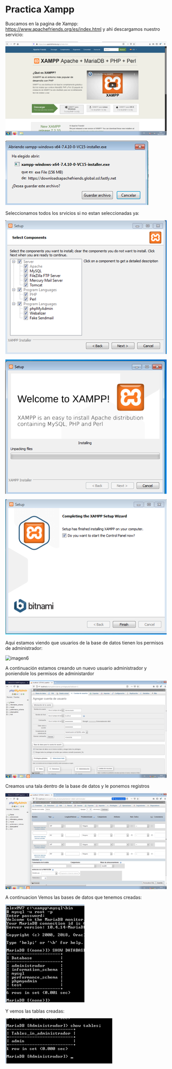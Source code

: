 # Practica Xampp

Buscamos en la pagina de Xampp: https://www.apachefriends.org/es/index.html y ahi descargamos nuestro servicio:

![imagen1](/trim1/ud1/tareas/Tarea1_2/Instalacion1.jpg "Título alternativo")



![imagen2](/trim1/ud1/tareas/Tarea1_2/instalacion2.png "Título alternativo")

Seleccionamos todos los srvicios si no estan seleccionadas ya:

![imagen3](/trim1/ud1/tareas/Tarea1_2/instalacion3.png "Título alternativo")



![imagen4](/trim1/ud1/tareas/Tarea1_2/instalacion4.png "Título alternativo")



![imagen5](/trim1/ud1/tareas/Tarea1_2/instalacion5.png "Título alternativo")

Aqui estamos viendo que usuarios de la base de datos tienen los permisos de administrador:

![imagen6](/trim1/ud1/tareas/Tarea1_2/Usuario_administrador.png.png "Título alternativo")

A continuación estamos creando un nuevo usuario administrador y poniendole los permisos de administardor 

![imagen7](/trim1/ud1/tareas/Tarea1_2/Usuario_administrador1.png "Título alternativo")

Creamos  una tala dentro de la base de datos y le ponemos registros

![imagen8](/trim1/ud1/tareas/Tarea1_2/Usuario_administrador2.png "Título alternativo")

A continuacion Vemos las bases de datos que tenemos creadas:

![imagen9](/trim1/ud1/tareas/Tarea1_2/Verbasededatos1.png "Título alternativo")

Y vemos las tablas creadas:

![imagen10](/trim1/ud1/tareas/Tarea1_2/showtables.png "Título alternativo")
